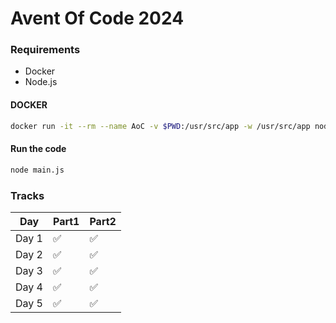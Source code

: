 # Avent Of Code 2024

### Requirements

- Docker
- Node.js

#### DOCKER

```bash
docker run -it --rm --name AoC -v $PWD:/usr/src/app -w /usr/src/app node:23.1-alpine3.20 sh
```

#### Run the code

```bash
node main.js
```

### Tracks

Day | Part1 | Part2
---|---|--
Day 1 | ✅ | ✅
Day 2 | ✅ | ✅
Day 3 | ✅ | ✅
Day 4 | ✅ | ✅
Day 5 | ✅ | ✅
